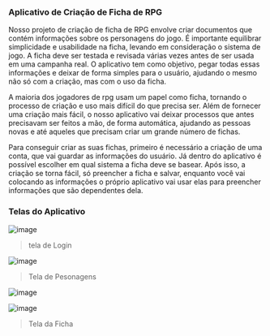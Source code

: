   ### Aplicativo de Criação de Ficha de RPG

Nosso projeto de criação de ficha de RPG envolve criar documentos que contém informações sobre os personagens do jogo. É importante equilibrar simplicidade e usabilidade na ficha, levando em consideração o sistema de jogo. A ficha deve ser testada e revisada várias vezes antes de ser usada em uma campanha real. O aplicativo tem como objetivo, pegar todas essas informações e deixar de forma simples para o usuário, ajudando o mesmo não só com a criação, mas com o uso da ficha. 

A maioria dos jogadores de rpg usam um papel como ficha, tornando o processo de criação e uso mais difícil do que precisa ser. Além de fornecer uma criação mais fácil, o nosso aplicativo vai deixar processos que antes precisavam ser feitos a mão, de forma automática, ajudando as pessoas novas e até aqueles que precisam criar um grande número de fichas.

Para conseguir criar as suas fichas, primeiro é necessário a criação de uma conta, que vai guardar as informações do usuário. Já dentro do aplicativo é possível escolher em qual sistema a ficha deve se basear. Após isso, a criação se torna fácil, só preencher a ficha e salvar, enquanto você vai colocando as informações o próprio aplicativo vai usar elas para preencher informações que são dependentes dela.

  ### Telas do Aplicativo

![image](https://user-images.githubusercontent.com/131388531/233506842-61e2d6f8-215b-4db5-bdb1-ef56f1106374.png)
 > tela de Login
 
![image](https://user-images.githubusercontent.com/131388531/233507222-15d9b853-d25d-42bc-a6ee-d482309f8aa3.png)
 > Tela de Pesonagens
 
![image](https://user-images.githubusercontent.com/131388531/233508010-6759161c-f55c-4cdd-885b-7cf8edd1c54a.png)
 > 
![image](https://user-images.githubusercontent.com/131388531/233507879-dff8c5ce-e781-4899-b589-dda0b3da905b.png)
 > Tela da Ficha


